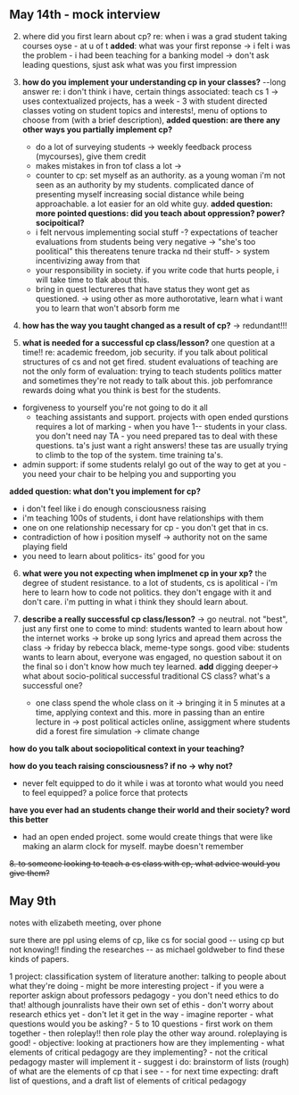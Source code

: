 May  14th - mock interview
--------------------------

2. where did you first learn about cp?
re: when i was a grad student taking courses oyse - at u of t
**added**: what was your first reponse -> i felt i was the problem - i had been teaching for a banking model
-> don't ask leading questions, sjust ask what was you first impression

4. **how do you implement your understanding cp in your classes?**
--long answer
re: i don't think i have, certain things associated: teach cs 1 -> uses contextualized projects, has a week - 3 with
student directed classes voting on student topics and interests!, menu of options to choose from (with a brief
description),
    **added question: are there any other ways you partially implement cp?**
    - do a lot of surveying students -> weekly feedback process (mycourses), give them credit
    - makes mistakes in fron tof class a lot ->
    - counter to cp: set myself as an authority. as a young woman i'm not seen as an authority by my
      students. complicated dance of presenting myself increasing social distance while being approachable. a lot easier
      for an old white guy.
    **added question: more pointed questions: did you teach about oppression? power? socipoitical?**
    - i felt nervous implementing social stuff -? expectations of teacher evaluations from students being very negative
      -> "she's too poolitical" this thereatens tenure tracka nd their stuff- > system incentivizing away from that
    - your responsibility in society. if you write code that hurts people, i will take time to tlak about this.
    - bring in quest lectureres that have status they wont get as questioned. -> using other as more authorotative,
      learn what i want you to learn that won't absorb form me

5. **how has the way you taught changed as a result of cp?**
-> redundant!!!

5. **what is needed for a successful cp class/lesson?**
one question at a time!!
re: academic freedom, job security. if you talk about political structures of cs and not get fired.
student evaluations of teaching are not the only form of evaluation: trying to teach students politics matter and
sometimes they're not ready to talk about this. job perfomrance rewards doing what you think is best for the students.
- forgiveness to yourself you're not going to do it all
  - teaching assistants and support. projects with open ended qurstions requires a lot of marking - when you have 1--
    students in your class. you don't need nay TA - you need prepared tas to deal with these questions. ta's just want a
    right answers! these tas are usually trying to climb to the top of the system. time training ta's.
- admin support: if some students relalyl go out of the way to get at you - you need your chair to be helping you and
  supporting you


**added question: what don't you implement for cp?**
- i don't feel like i do enough consciousness raising
- i'm teaching 100s of students, i dont have relationships with them
- one on one relationship necessary for cp - you don't get that in cs.
- contradiction of how i position myself -> authority not on the same playing field
- you need to learn about politics- its' good for you

6. **what were you not expecting when implmenet cp in your xp?**
the degree of student resistance. to a lot of students, cs is apolitical - i'm here to learn how to code not
politics. they don't engage with it and don't care. i'm putting in what i think they should learn about.

9. **describe a really successful cp class/lesson?** -> go neutral. not "best", just any
first one to come to mind: students wanted to learn about how the internet works -> broke up song lyrics and apread them
across the class -> friday by rebecca black, meme-type songs. good vibe: students wants to learn about, everyone was
engaged, no question sabout it on the final so i don't know how much tey learned.
**add** digging deeper-> what about socio-political successful traditional CS class? what's a successful one?
    - one class spend the whole class on it -> bringing it in 5 minutes at a time, applying context and this. more in
      passing than an entire lecture in -> post political acticles online, assiggment where students did a forest fire
      simulation -> climate change

**how do you talk about sociopolitical context in your teaching?**

**how do you teach raising consciousness? if no -> why not?**
- never felt equipped to do it while i was at toronto
  what would you need to feel equipped? a police force that protects

**have you ever had an students change their world and their society? word this better**
- had an open ended project. some would create things that were like making an alarm clock for myself. maybe doesn't
  remember

~~8. to someone looking to teach a cs class with cp, what advice would you give them?~~

May 9th
-------

notes with elizabeth meeting, over phone

sure there are ppl using elems of cp, like cs for social good -- using cp but not
knowing!! finding the researches -- as michael goldweber to find these kinds of
papers.

1 project: classification system of literature
another: talking to people about what they're doing - might be more interesting
project
    - if you were a reporter askign about professors pedagogy - you don't need
      ethics to do that! although jounralists have their own set of ethis
    - don't worry about research ethics yet - don't let it get in the way
    - imagine reporter - what questions would you be asking?
    - 5 to 10 questions - first work on them together - then roleplay!! then
      role play the other way around. roleplaying is good!
    - objective: looking at practioners how are they implementing
    - what elements of critical pedagogy are they implementing?
    - not the critical pedagogy master will implement it
    - suggest i do: brainstorm of lists (rough) of what are the elements of cp
      that i see -
    - for next time expecting: draft list of questions, and a draft list of
      elements of critical pedagogy
